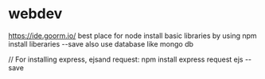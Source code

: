 # webdev
https://ide.goorm.io/ best place for node 
install basic libraries by using npm install liberaries --save
also use database like mongo db

// For installing express, ejsand request: npm install express request ejs --save

